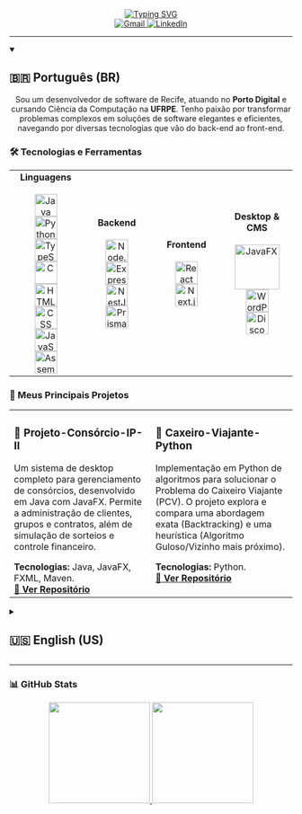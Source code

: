 <div align="center">
  <a href="https://github.com/emanuelrodrigues2005">
    <img src="https://readme-typing-svg.herokuapp.com?font=Fira+Code&size=32&pause=1000&color=30A9F0&center=true&vCenter=true&width=600&lines=Ol%C3%A1!+Eu+sou+o+Emanuel+Rodrigues;Hi!+I'm+Emanuel+Rodrigues;Desenvolvedor+de+Software+de+Recife-PE;Software+Developer+from+Recife-PE" alt="Typing SVG" />
  </a>
</div>

<div align="center">
  <a href="mailto:emanuelrodrigues112358@gmail.com">
    <img src="https://img.shields.io/badge/Gmail-D14836?style=for-the-badge&logo=gmail&logoColor=white" alt="Gmail"/>
  </a>
  <a href="https://www.linkedin.com/in/emanuel-rodrigues-a9950a310/" target="_blank">
    <img src="https://img.shields.io/badge/LinkedIn-0077B5?style=for-the-badge&logo=linkedin&logoColor=white" alt="LinkedIn"/>
  </a>
</div>

<hr>

<details open>
  <summary><h2>🇧🇷 Português (BR)</h2></summary>
  
  <p align="center">
    Sou um desenvolvedor de software de Recife, atuando no <strong>Porto Digital</strong> e cursando Ciência da Computação na <strong>UFRPE</strong>. Tenho paixão por transformar problemas complexos em soluções de software elegantes e eficientes, navegando por diversas tecnologias que vão do back-end ao front-end.
  </p>

  ### 🛠️ Tecnologias e Ferramentas

  <table align="center">
    <tr>
      <td align="center" width="120" height="120">
        <strong>Linguagens</strong><br><br>
        <img src="https://cdn.jsdelivr.net/gh/devicons/devicon/icons/java/java-original.svg" width="40" height="40" alt="Java" /><br>
        <img src="https://cdn.jsdelivr.net/gh/devicons/devicon/icons/python/python-original.svg" width="40" height="40" alt="Python" /><br>
        <img src="https://cdn.jsdelivr.net/gh/devicons/devicon/icons/typescript/typescript-original.svg" width="40" height="40" alt="TypeScript" /><br>
        <img src="https://cdn.jsdelivr.net/gh/devicons/devicon/icons/c/c-original.svg" width="40" height="40" alt="C" /><br>
        <img src="https://cdn.jsdelivr.net/gh/devicons/devicon/icons/html5/html5-original.svg" width="40" height="40" alt="HTML" /><br>
        <img src="https://cdn.jsdelivr.net/gh/devicons/devicon/icons/css3/css3-original.svg" width="40" height="40" alt="CSS" /><br>
        <img src="https://cdn.jsdelivr.net/gh/devicons/devicon/icons/javascript/javascript-original.svg" width="40" height="40" alt="JavaScript" /><br>
        <img src="https://cdn.jsdelivr.net/gh/devicons/devicon/icons/azuresqldatabase/azuresqldatabase-original.svg" width="40" height="40" alt="Assembly" />
      </td>
      <td align="center" width="120" height="120">
        <strong>Backend</strong><br><br>
        <img src="https://cdn.jsdelivr.net/gh/devicons/devicon/icons/nodejs/nodejs-original.svg" width="40" height="40" alt="Node.js" /><br>
        <img src="https://cdn.jsdelivr.net/gh/devicons/devicon/icons/express/express-original.svg" width="40" height="40" alt="Express" /><br>
        <img src="https://nestjs.com/img/logo-small.svg" width="38" height="38" alt="NestJS" /><br>
        <img src="https://cdn.jsdelivr.net/gh/devicons/devicon/icons/prisma/prisma-original.svg" width="40" height="40" alt="Prisma" />
      </td>
      <td align="center" width="120" height="120">
        <strong>Frontend</strong><br><br>
        <img src="https://cdn.jsdelivr.net/gh/devicons/devicon/icons/react/react-original.svg" width="40" height="40" alt="React" /><br>
        <img src="https://cdn.jsdelivr.net/gh/devicons/devicon/icons/nextjs/nextjs-original-wordmark.svg" width="40" height="40" alt="Next.js" />
      </td>
      <td align="center" width="120" height="120">
        <strong>Desktop & CMS</strong><br><br>
        <img src="https://img.shields.io/badge/JavaFX-orange?style=for-the-badge&logo=oracle" width="80" alt="JavaFX" /><br>
        <img src="https://cdn.jsdelivr.net/gh/devicons/devicon/icons/wordpress/wordpress-plain.svg" width="40" height="40" alt="WordPress" /><br>
        <img src="https://cdn.worldvectorlogo.com/logos/discourse.svg" width="40" height="40" alt="Discourse" />
      </td>
    </tr>
  </table>

  ### 🚀 Meus Principais Projetos
  <table width="100%">
    <tr>
      <td width="50%" valign="top">
        <h3>🚗 Projeto-Consórcio-IP-II</h3>
        <p>Um sistema de desktop completo para gerenciamento de consórcios, desenvolvido em Java com JavaFX. Permite a administração de clientes, grupos e contratos, além de simulação de sorteios e controle financeiro.</p>
        <strong>Tecnologias:</strong> Java, JavaFX, FXML, Maven.<br>
        <a href="https://github.com/emanuelrodrigues2005/consorcio_project_ip"><strong>🔗 Ver Repositório</strong></a>
      </td>
      <td width="50%" valign="top">
        <h3>🐍 Caxeiro-Viajante-Python</h3>
        <p>Implementação em Python de algoritmos para solucionar o Problema do Caixeiro Viajante (PCV). O projeto explora e compara uma abordagem exata (Backtracking) e uma heurística (Algoritmo Guloso/Vizinho mais próximo).</p>
        <strong>Tecnologias:</strong> Python.<br>
        <a href="https://github.com/emanuelrodrigues2005/caxeiro-viajante-python"><strong>🔗 Ver Repositório</strong></a>
      </td>
    </tr>
  </table>

</details>

<details>
  <summary><h2>🇺🇸 English (US)</h2></summary>
  
  <p align="center">
    I'm a software developer from Recife, Brazil, currently working at <strong>Porto Digital</strong> and pursuing a degree in Computer Science at <strong>UFRPE</strong>. I am passionate about transforming complex problems into elegant and efficient software solutions, navigating through a diverse range of technologies from backend to frontend.
  </p>

  ### 🛠️ Technologies and Tools
  <table align="center">
    <tr>
      <td align="center" width="120" height="120">
        <strong>Languages</strong><br><br>
        <img src="https://cdn.jsdelivr.net/gh/devicons/devicon/icons/java/java-original.svg" width="40" height="40" alt="Java" /><br>
        <img src="https://cdn.jsdelivr.net/gh/devicons/devicon/icons/python/python-original.svg" width="40" height="40" alt="Python" /><br>
        <img src="https://cdn.jsdelivr.net/gh/devicons/devicon/icons/typescript/typescript-original.svg" width="40" height="40" alt="TypeScript" /><br>
        <img src="https://cdn.jsdelivr.net/gh/devicons/devicon/icons/c/c-original.svg" width="40" height="40" alt="C" /><br>
        <img src="https://cdn.jsdelivr.net/gh/devicons/devicon/icons/html5/html5-original.svg" width="40" height="40" alt="HTML" /><br>
        <img src="https://cdn.jsdelivr.net/gh/devicons/devicon/icons/css3/css3-original.svg" width="40" height="40" alt="CSS" /><br>
        <img src="https://cdn.jsdelivr.net/gh/devicons/devicon/icons/javascript/javascript-original.svg" width="40" height="40" alt="JavaScript" /><br>
        <img src="https://cdn.jsdelivr.net/gh/devicons/devicon/icons/azuresqldatabase/azuresqldatabase-original.svg" width="40" height="40" alt="Assembly" />
      </td>
      <td align="center" width="120" height="120">
        <strong>Backend</strong><br><br>
        <img src="https://cdn.jsdelivr.net/gh/devicons/devicon/icons/nodejs/nodejs-original.svg" width="40" height="40" alt="Node.js" /><br>
        <img src="https://cdn.jsdelivr.net/gh/devicons/devicon/icons/express/express-original.svg" width="40" height="40" alt="Express" /><br>
        <img src="https://nestjs.com/img/logo-small.svg" width="38" height="38" alt="NestJS" /><br>
        <img src="https://cdn.jsdelivr.net/gh/devicons/devicon/icons/prisma/prisma-original.svg" width="40" height="40" alt="Prisma" />
      </td>
      <td align="center" width="120" height="120">
        <strong>Frontend</strong><br><br>
        <img src="https://cdn.jsdelivr.net/gh/devicons/devicon/icons/react/react-original.svg" width="40" height="40" alt="React" /><br>
        <img src="https://cdn.jsdelivr.net/gh/devicons/devicon/icons/nextjs/nextjs-original-wordmark.svg" width="40" height="40" alt="Next.js" />
      </td>
      <td align="center" width="120" height="120">
        <strong>Desktop & CMS</strong><br><br>
        <img src="https://img.shields.io/badge/JavaFX-orange?style=for-the-badge&logo=oracle" width="80" alt="JavaFX" /><br>
        <img src="https://cdn.jsdelivr.net/gh/devicons/devicon/icons/wordpress/wordpress-plain.svg" width="40" height="40" alt="WordPress" /><br>
        <img src="https://cdn.worldvectorlogo.com/logos/discourse.svg" width="40" height="40" alt="Discourse" />
      </td>
    </tr>
  </table>

  ### 🚀 My Top Projects
  <table width="100%">
    <tr>
      <td width="50%" valign="top">
        <h3>🚗 Consortium Project (Java)</h3>
        <p>A complete desktop system for managing consortiums, developed in Java with JavaFX. It allows for the administration of clients, groups, and contracts, as well as simulating draws and financial control.</p>
        <strong>Technologies:</strong> Java, JavaFX, FXML, Maven.<br>
        <a href="https://github.com/emanuelrodrigues2005/consorcio_project_ip"><strong>🔗 View Repository</strong></a>
      </td>
      <td width="50%" valign="top">
        <h3>🐍 Traveling Salesperson (Python)</h3>
        <p>A Python implementation of algorithms to solve the Traveling Salesperson Problem (TSP). The project explores and compares an exact approach (Backtracking) and a heuristic (Greedy Algorithm/Nearest Neighbor).</p>
        <strong>Technologies:</strong> Python.<br>
        <a href="https://github.com/emanuelrodrigues2005/caxeiro-viajante-python"><strong>🔗 View Repository</strong></a>
      </td>
    </tr>
  </table>
</details>

<hr>

### 📊 GitHub Stats

<div align="center">
  <a href="https://github.com/emanuelrodrigues2005">
    <img height="180em" src="https://github-readme-stats.vercel.app/api?username=emanuelrodrigues2005&show_icons=true&theme=dracula&include_all_commits=true&count_private=true"/>
    <img height="180em" src="https://github-readme-stats.vercel.app/api/top-langs/?username=emanuelrodrigues2005&layout=compact&langs_count=7&theme=dracula"/>
  </a>
</div>
